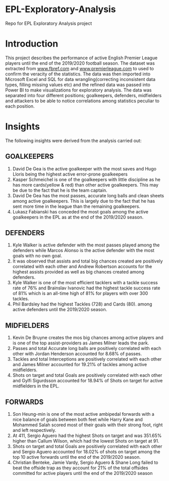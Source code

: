 # EPL-Exploratory-Analysis
Repo for EPL Exploratory Analysis project

# Introduction
This project describes the performance of active English Premier League players until the end of the 2019/2020 football season.
The dataset was extracted from www.fbref.com and www.premierleague.com to used to confirm the veracity of the statistics.
The data was then imported into Microsoft Excel and SQL for data wrangling(correcting inconsistent data types, filling missing values etc) and the refined
data was passed into Power BI to make visualizations for exploratory analysis. The data was separated into four different positions; goalkeepers, defenders,
midfielders and attackers to be able to notice correlations among statistics peculiar to each position.

# Insights
The following insights were derived from the analysis carried out:
## GOALKEEPERS
1. David De Gea is the active goalkeeper with the most saves and Hugo Lloris being the highest active error-prone goalkeepers
2. Kasper Schmeichel is one of the goalkeepers with little discipline as he has more cards(yellow & red) than other active goalkeepers. This may be due to the fact that he is the team captain.
3. David De Gea has the most passes, accurate long balls and clean sheets among active goalkeepers. 
This is largely due to the fact that he has sent more time in the league than the remaining goalkeepers.
4. Lukasz Fabianski has conceded the most goals among the active goalkeepers in the EPL as at the end of the 2019/2020 season.
## DEFENDERS
1. Kyle Walker is active defender with the most passes played among the defenders while Marcos Alonso is the active defender with the most goals with no own goal.
2. It was observed that assists and total big chances created are positively correlated with each other and Andrew Robertson accounts for the highest assists provided as well as big chances created among defenders.
3. Kyle Walker is one of the most efficient tacklers with a tackle success rate of 76% and Brainslav Ivanovic had the highest tackle success rate of 81% which is an all-time high of 81% for players with over 300 tackles.
4. Phil Bardsley had the highest Tackles (728) and Cards (80). among active defenders until the 2019/2020 season.
## MIDFIELDERS
1. Kevin De Bruyne creates the mos big chances among active players and is one of the top assist-providers as James Milner leads the park.
2. Passes and total Accurate long balls are positively correlated with each other with Jordan Henderson accounted for 8.68% of passes.
3. Tackles and total Interceptions are positively correlated with each other and James Milner accounted for 19.21% of tackles among active midfielders.
4. Shots on target and total Goals are positively correlated with each other and ﻿Gylfi Sigurdsson accounted for 18.94% of Shots on target for active midfielders in the EPL.
## FORWARDS
1. Son Heung-min is one of the most active ambipedal forwards with a nice balance of goals between both feet while Harry Kane and Mohammed Salah scored most of their goals with their strong foot, right and left respectively.
2. At 411, Sergio Aguero had the highest Shots on target and was 351.65% higher than Callum Wilson, which had the lowest Shots on target at 91.
3. Shots on target and total Goals are positively correlated with each other and Sergio Aguero accounted for 18.02% of shots on target among the top 10 active forwards until the end of the 2019/2020 season.
4. Christian Benteke, Jamie Vardy, Sergio Aguero & Shane Long failed to beat the offside trap as they account for 21% of the total offsides committed for active players until the end of the 2019/2020 season
